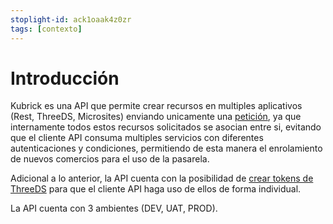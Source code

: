 ```yaml
---
stoplight-id: ack1oaak4z0zr
tags: [contexto]
---
```


# Introducción

Kubrick es una API que permite crear recursos en multiples aplicativos (Rest, ThreeDS, Microsites)
enviando unicamente una [petición](reference/Kubrick.json/paths/\~1api\~1integration\~1create-from-merchant/post),
ya que internamente todos estos recursos solicitados se asocian entre si, evitando que el cliente API
consuma multiples servicios con diferentes autenticaciones y condiciones, permitiendo de esta manera el enrolamiento de nuevos comercios para el uso de la pasarela.

Adicional a lo anterior, la API cuenta con la posibilidad de [crear tokens de ThreeDS](https://kubrick.stoplight.io/docs/kubrick-docs/zf60krl51674d-create) para que el cliente API haga uso de ellos de forma individual.

La API cuenta con 3 ambientes (DEV, UAT, PROD).

